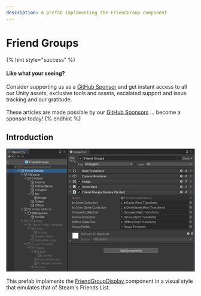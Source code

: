 ```yaml
---
description: A prefab implamenting the FriendGroup component
---
```


# Friend Groups

{% hint style="success" %}
#### Like what your seeing?

Consider supporting us as a [GitHub Sponsor](../../../../company/concepts/become-a-sponsor.md) and get instant access to all our Unity assets, exclusive tools and assets, escalated support and issue tracking and our gratitude.\
\
These articles are made possible by our [GitHub Sponsors](https://github.com/sponsors/heathen-engineering) ... become a sponsor today!
{% endhint %}

## Introduction

![](<../../../../.gitbook/assets/image (175).png>)

This prefab implaments the [FriendGroupDisplay ](../ui-components/friendgroupsdisplay.md)component in a visual style that emulates that of Steam's Friends List.&#x20;
